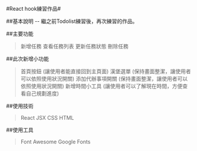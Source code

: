#React hook練習作品#

##基本說明
-- 繼之前Todolist練習後，再次練習的作品。

##主要功能
> 新增任務
> 查看任務列表
> 更新任務狀態
> 刪除任務

##此次新增小功能
> 首頁按鈕
> (讓使用者能直接回到主頁面)
> 漢堡選單
> (保持畫面整潔，讓使用者可以依照使用狀況開關)
> 添加代辦事項開關
> (保持畫面整潔，讓使用者可以依照使用狀況開關)
> 新增時間小工具
> (讓使用者可以了解現在時間，方便查看自己規劃進度)

##使用技術
> React
> JSX
> CSS
> HTML

##使用工具
> Font Awesome
> Google Fonts




